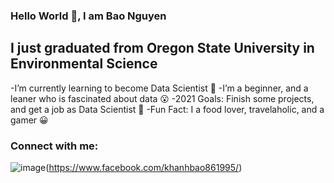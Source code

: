 ### Hello World 👋, I am Bao Nguyen
## I just graduated from Oregon State University in Environmental Science

-I’m currently learning to become Data Scientist 🌱
-I’m a beginner, and a leaner who is fascinated about data 😮
-2021 Goals: Finish some projects, and get a job as Data Scientist 🌻
-Fun Fact: I a food lover, travelaholic, and a gamer 😀

### Connect with me:
![image]({https://img.shields.io/badge/Facebook-1877F2?style=for-the-badge&logo=facebook&logoColor=white})(https://www.facebook.com/khanhbao861995/)

